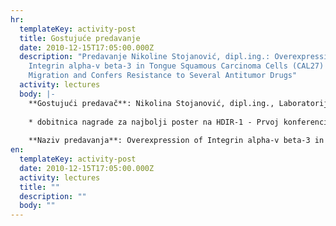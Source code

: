 ```yaml
---
hr:
  templateKey: activity-post
  title: Gostujuće predavanje
  date: 2010-12-15T17:05:00.000Z
  description: "Predavanje Nikoline Stojanović, dipl.ing.: Overexpression of
    Integrin alpha-v beta-3 in Tongue Squamous Carcinoma Cells (CAL27) Inhibits
    Migration and Confers Resistance to Several Antitumor Drugs"
  activity: lectures
  body: |-
    **Gostujući predavač**: Nikolina Stojanović, dipl.ing., Laboratorij za genotoksične agense, Zavod za molekularnu biologiju, Institut "Ruđer Bošković", Zagreb
    
    * dobitnica nagrade za najbolji poster na HDIR-1 - Prvoj konferenciji s međunarodnim sudjelovanjem
    
    **Naziv predavanja**: Overexpression of Integrin alpha-v beta-3 in Tongue Squamous Carcinoma Cells (CAL27) Inhibits Migration and Confers Resistance to Several Antitumor Drugs
en:
  templateKey: activity-post
  date: 2010-12-15T17:05:00.000Z
  activity: lectures
  title: ""
  description: ""
  body: ""
---
```

